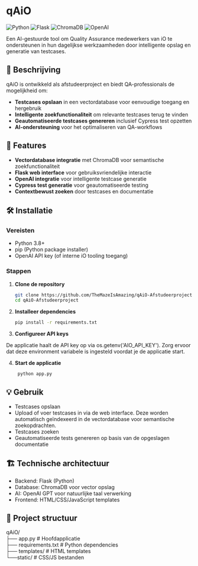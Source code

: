# qAiO

![Python](https://img.shields.io/badge/Python-3.8+-blue)
![Flask](https://img.shields.io/badge/Flask-3.1+-green)
![ChromaDB](https://img.shields.io/badge/ChromaDB-1.0.12+-orange)
![OpenAI](https://img.shields.io/badge/OpenAI-API-red)

Een AI-gestuurde tool om Quality Assurance medewerkers van iO te ondersteunen in hun dagelijkse werkzaamheden door intelligente opslag en generatie van testcases.

## 📝 Beschrijving

qAiO is ontwikkeld als afstudeerproject en biedt QA-professionals de mogelijkheid om:
- **Testcases opslaan** in een vectordatabase voor eenvoudige toegang en hergebruik
- **Intelligente zoekfunctionaliteit** om relevante testcases terug te vinden
- **Geautomatiseerde testcases genereren** inclusief Cypress test opzetten
- **AI-ondersteuning** voor het optimaliseren van QA-workflows

## 🚀 Features

- **Vectordatabase integratie** met ChromaDB voor semantische zoekfunctionaliteit
- **Flask web interface** voor gebruiksvriendelijke interactie
- **OpenAI integratie** voor intelligente testcase generatie
- **Cypress test generatie** voor geautomatiseerde testing
- **Contextbewust zoeken** door testcases en documentatie

## 🛠️ Installatie

### Vereisten

- Python 3.8+
- pip (Python package installer)
- OpenAI API key (of interne iO tooling toegang)

### Stappen

1. **Clone de repository**
   ```bash
   git clone https://github.com/TheMazeIsAmazing/qAiO-Afstudeerproject.git
   cd qAiO-Afstudeerproject

2. **Installeer dependencies**
   ```bash
   pip install -r requirements.txt

3. **Configureer API keys**

De applicatie haalt de API key op via os.getenv('AIO_API_KEY'). Zorg ervoor dat deze environment variabele is ingesteld voordat je de applicatie start.

4. **Start de applicatie**
   ```bash
    python app.py

## 💡 Gebruik

- Testcases opslaan
- Upload of voer testcases in via de web interface. Deze worden automatisch geïndexeerd in de vectordatabase voor semantische zoekopdrachten.
- Testcases zoeken
- Geautomatiseerde tests genereren op basis van de opgeslagen documentatie

## 🏗️ Technische architectuur
- Backend: Flask (Python)
- Database: ChromaDB voor vector opslag
- AI: OpenAI GPT voor natuurlijke taal verwerking
- Frontend: HTML/CSS/JavaScript templates

## 📁 Project structuur
qAiO/ <br>
├── app.py                 # Hoofdapplicatie <br>
├── requirements.txt       # Python dependencies <br>
├── templates/            # HTML templates <br> 
└──static/              # CSS/JS bestanden <br>
